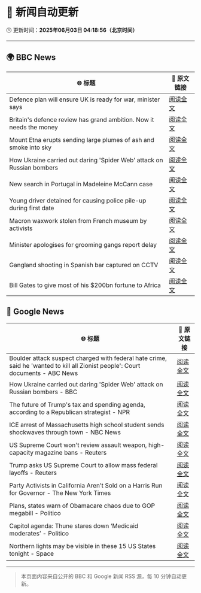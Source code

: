 # 🧠 新闻自动更新

🕒 更新时间：**2025年06月03日 04:18:56（北京时间）**

---

## 🌍 BBC News

| 🌐 标题 | 🔗 原文链接 |
|--------|-------------|
| Defence plan will ensure UK is ready for war, minister says | [阅读全文](https://www.bbc.com/news/articles/clyqzlzlln2o) |
| Britain's defence review has grand ambition. Now it needs the money | [阅读全文](https://www.bbc.com/news/articles/cq547x5v1ego) |
| Mount Etna erupts sending large plumes of ash and smoke into sky | [阅读全文](https://www.bbc.com/news/articles/cy5e7vx2pk9o) |
| How Ukraine carried out daring 'Spider Web' attack on Russian bombers | [阅读全文](https://www.bbc.com/news/articles/cq69qnvj6nlo) |
| New search in Portugal in Madeleine McCann case | [阅读全文](https://www.bbc.com/news/articles/c5y8jmkr3j7o) |
| Young driver detained for causing police pile-up during first date | [阅读全文](https://www.bbc.com/news/articles/c20qzg05y3po) |
| Macron waxwork stolen from French museum by activists | [阅读全文](https://www.bbc.com/news/articles/czdy862qvepo) |
| Minister apologises for grooming gangs report delay | [阅读全文](https://www.bbc.com/news/articles/cx2qjd95q1eo) |
| Gangland shooting in Spanish bar captured on CCTV | [阅读全文](https://www.bbc.com/news/articles/c79e5y5pvx1o) |
| Bill Gates to give most of his $200bn fortune to Africa | [阅读全文](https://www.bbc.com/news/articles/cn4qg5gzgzxo) |

## 📰 Google News

| 🌐 标题 | 🔗 原文链接 |
|--------|-------------|
| Boulder attack suspect charged with federal hate crime, said he 'wanted to kill all Zionist people': Court documents - ABC News | [阅读全文](https://news.google.com/rss/articles/CBMinwFBVV95cUxQUGl0MDBnR0VacmtNY3ZLWl9nTy0zVm9BUFRHR2cxQmlyZWRLNjJOY2FSa3hSUWZWM25TcDB5MVZhdk9TdlcxblN3QklPcnlFdFp6bVRXSVFJV185SEJodjhGZmRXM05NU2tZQy03WnF5c2ZDa0JnSWx5SEZhaFdVdmV6aERLSlVORlhfcmZtblVqY25hUC1ldUlWV2JLVFXSAaQBQVVfeXFMT1VMZ25EcUxfd3dSeWRlRzZ0b2tlUFltV2lEazVaemNLdF82SkMxa2VJcUVxeVNCNnBDUG15eDdNNEh4ckE2bGtPZmQ0dERGRnpMNUhRd2MyMlZkYW5NZDY5YVRHMmEyLUw1WnR5WGEyc3hvNk82WlJtWjZzMnNmWFlIa0hMQ0tzTUo1aGpnUmNqS3pWUlhiM0hDY0VJdE5hcGM3Mm8?oc=5) |
| How Ukraine carried out daring 'Spider Web' attack on Russian bombers - BBC | [阅读全文](https://news.google.com/rss/articles/CBMiWkFVX3lxTE41cDRVdVpCZGRRSE1xdGhHdjdUMWJxUkxYR3c3ZE9iTzdpVXk0cEZ3a3hOX0ctS013ak1pS3BkZjhndnRvWjI2LVNway1KTnFNZkZHNDFqUGlmZ9IBX0FVX3lxTE1PUW51Tno1cm84Z2Y4TnFaOVNiSzMtMENnYWhpQWtYblEzdU5DcC1qWWdabFJsZWkzenVWSHBWaHBSYVJQM2Q3Y2R2TmZqTUROUGQ2ZkZWV25HdWlwSVRr?oc=5) |
| The future of Trump's tax and spending agenda, according to a Republican strategist - NPR | [阅读全文](https://news.google.com/rss/articles/CBMiuwFBVV95cUxOSERTVkRndzRndUk1elpFNWtWY3dyUVVwQjI5eWdiUlJoWjlHNjhJSzc5Uzl5ajRLZ0V4U2Y4a1hVZ1hQQU9LbEhINnBrVUdULXJBOFZRRzhBeE1oVjJYTVZYeGxhdlpWUnpWR1A2UFFFbElVZURIM0VjaWNoSEJWclVtZXpjUU1tT1NnZVNGQkQ2akNYdFFmMHVDNHBfRGx1dmo4ZG1EN25SeFBwSWQwTHRYekZvVkdyNllv?oc=5) |
| ICE arrest of Massachusetts high school student sends shockwaves through town - NBC News | [阅读全文](https://news.google.com/rss/articles/CBMipgFBVV95cUxQQ2Q3b3R4R1ZUeVFSM21ZZVNtU19GQ3J3NXZMS2VlZUJTWW1yTUQyR2lYNWh3T0RzS0ZFQXBWNXZtNXlnaWlCeVNXS2pESTVodjNhWHFZOEhvdVg4UHVDYU5fdVRQUEYtYVlsS2hIUlRtbjFhM29lOUpmcFM4STAwcTFfWDJERGZjdDFwTjdYTUpxVXRYTDIybDNlZHdub083TGppc1pn0gFWQVVfeXFMTUgzWU5iM0dRS3lMVVV3VnpBUGltZlcwS0p6cWEtUnYyTDJ0YjdRTEJIa0lsLXd4Q2FSblhkTWcyMW52ejZtRmNNaGt1aXNnbFBnTlRYSnc?oc=5) |
| US Supreme Court won't review assault weapon, high-capacity magazine bans - Reuters | [阅读全文](https://news.google.com/rss/articles/CBMiswFBVV95cUxPOFF4VEwzOGJCUkxkOHp1bVZySEhKWHkzcEcyajhWSUphY05MSzRKcTBFdHFfbnhZLTM4aG9la0FydHEwc1VIb2lmSElmNzRyenZqRlNEYjg2ekRVQVNySlJ4bW9PN2hMMnlkUUNiTmpGVHV5X296bFpQRXVoUVV2clFNaF9CZ25uSFR2eC1BZlYtaGFxNjlSancwaEo1bDk3V3hsR0Y2MEZKeHhRNE9YM29xZw?oc=5) |
| Trump asks US Supreme Court to allow mass federal layoffs - Reuters | [阅读全文](https://news.google.com/rss/articles/CBMioAFBVV95cUxOUklUTWJRcGc1ZXdYQjlNYkY0UjFCcml6QlUxVk9qVTV2UEhWemNkYmRUcVRLMmoxZEFTZDQyLUxaejBPVFVURmpMRmdZNlNxQ1RlZXlNeDdhckY0RTdBRXVCakVJU21oR1VRR2dxM18wYWJaLVZBQmNPTHBQWW50eFZXWV9KTzZkRkZ6SmRmU2o4QjU2cTNiYzVmVmd0SlVK?oc=5) |
| Party Activists in California Aren’t Sold on a Harris Run for Governor - The New York Times | [阅读全文](https://news.google.com/rss/articles/CBMimwFBVV95cUxNaHc0TXV4d3R6NHkzYXBYQlhoVEtqRzdhRW5Eb1Jya0w3RzdRRnd2NnpPc3NxMWlWa3dYeXEzRElFekFnNThzQTlJbG9JOC03QUQ4UlhVVkw2WU5Cck1tZTFyMnJsTkpHMEhNY20zbjFzbjJrWFd2SUpZQldvM0RNY3E2STNvQkJvQXZMUVVHM25kdHBGRG1iMlRNYw?oc=5) |
| Plans, states warn of Obamacare chaos due to GOP megabill - Politico | [阅读全文](https://news.google.com/rss/articles/CBMiwAFBVV95cUxNaVFKZmhvVDI1OGZ2cVpZRFB5clRDNWxjQ0JXWVVicE82N2tvZDE2aG55TVRHNG1QMl9MQmhVNkgtNjhXc0NSUVJLSXhnSER0MXkzSVdkN0xPcUhMNGxWaTVCckJhcmNFTlEwcWRHamh1WGg4MzZLSm9kckhPb2gzUTY0SGFaZVVhZVB6XzhZSDZOb0p4cGRqbnpDcHN0S1RDc1NtX2dHeUk1aEdWa0NWYzRRbGFOYnZycnJkZ0ZJMno?oc=5) |
| Capitol agenda: Thune stares down ‘Medicaid moderates’ - Politico | [阅读全文](https://news.google.com/rss/articles/CBMiugFBVV95cUxQMHo5dTV5cjZTcTgzeHc1QWc0UDQyeUtEd1hiWlRFVjVEN1d4a1N3UHR4dzJnWkEtR1k2WHdqS0kxOFJlSFo5VWFXcXJ5bWY2X2xVOC1QSEdScWNfV1NOM3RDNjVMNHdSeFpzWUE3bmJ0RDkyNDhaX1JCUjdSQTd3UkdsN2JJSXd4dXpORDhFdTFmVUhDODdISG9vU0o1UGlQZlhVRlVYY3lyWnQweERFbzFMbi1FZTdhOEE?oc=5) |
| Northern lights may be visible in these 15 US States tonight - Space | [阅读全文](https://news.google.com/rss/articles/CBMirAFBVV95cUxOQXVCODJZMnJ4aWIzMWJzaVZ5QWozMGJPSWpqb1N4QWJtRHhjcFA1ZVpzLUVYZXBfTmx6ZTl1SXhfOUVlenVIS2RKckZJVXY3dE10THY5S212MEF3b01sOUJHQU5ScklrMFgxVTcxYUtPT2FYWTRCT3kteHQwTnZSQVhUOUNrRUI0WlF3dXRYSkFXNV8zZmRZZXdIeXAwam05aUx1emlTZlI5WG5Z?oc=5) |

---
> 本页面内容来自公开的 BBC 和 Google 新闻 RSS 源，每 10 分钟自动更新。